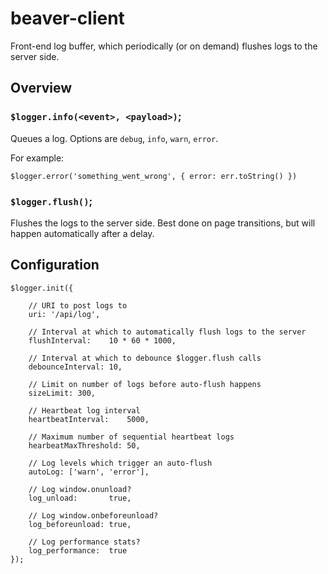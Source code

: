 beaver-client
=============

Front-end log buffer, which periodically (or on demand) flushes logs to the server side.

Overview
---------

### `$logger.info(<event>, <payload>)`;

Queues a log. Options are `debug`, `info`, `warn`, `error`.

For example:

`$logger.error('something_went_wrong', { error: err.toString() })`

### `$logger.flush()`;

Flushes the logs to the server side. Best done on page transitions, but will happen automatically after a delay.

Configuration
-------------

    $logger.init({
    
        // URI to post logs to
        uri: '/api/log',
    
        // Interval at which to automatically flush logs to the server 
        flushInterval:    10 * 60 * 1000,
        
        // Interval at which to debounce $logger.flush calls
        debounceInterval: 10,
    
        // Limit on number of logs before auto-flush happens
        sizeLimit: 300,
    
        // Heartbeat log interval
        heartbeatInterval:    5000,
        
        // Maximum number of sequential heartbeat logs
        hearbeatMaxThreshold: 50,
    
        // Log levels which trigger an auto-flush
        autoLog: ['warn', 'error'],
    
        // Log window.onunload?
        log_unload:       true,
        
        // Log window.onbeforeunload?
        log_beforeunload: true,
        
        // Log performance stats?
        log_performance:  true
    });
